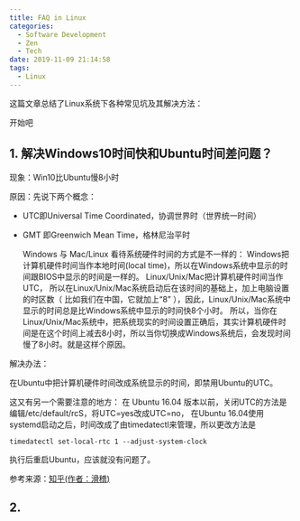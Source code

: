 ```yaml
---
title: FAQ in Linux
categories:
  - Software Development
  - Zen
  - Tech
date: 2019-11-09 21:14:58
tags:
  - Linux
---
```

这篇文章总结了Linux系统下各种常见坑及其解决方法：

开始吧

## 1. 解决Windows10时间快和Ubuntu时间差问题？
现象：Win10比Ubuntu慢8小时

原因：先说下两个概念：
- UTC即Universal Time Coordinated，协调世界时（世界统一时间）
- GMT 即Greenwich Mean Time，格林尼治平时

  Windows 与 Mac/Linux 看待系统硬件时间的方式是不一样的：
Windows把计算机硬件时间当作本地时间(local time)，所以在Windows系统中显示的时间跟BIOS中显示的时间是一样的。
Linux/Unix/Mac把计算机硬件时间当作 UTC， 所以在Linux/Unix/Mac系统启动后在该时间的基础上，加上电脑设置的时区数（ 比如我们在中国，它就加上“8” ），因此，Linux/Unix/Mac系统中显示的时间总是比Windows系统中显示的时间快8个小时。
所以，当你在Linux/Unix/Mac系统中，把系统现实的时间设置正确后，其实计算机硬件时间是在这个时间上减去8小时，所以当你切换成Windows系统后，会发现时间慢了8小时。就是这样个原因。

解决办法：

  在Ubuntu中把计算机硬件时间改成系统显示的时间，即禁用Ubuntu的UTC。
  
  这又有另一个需要注意的地方：
  在 Ubuntu 16.04 版本以前，关闭UTC的方法是编辑/etc/default/rcS，将UTC=yes改成UTC=no， 
  在Ubuntu 16.04使用systemd启动之后，时间改成了由timedatectl来管理，所以更改方法是
        
    timedatectl set-local-rtc 1 --adjust-system-clock
  执行后重启Ubuntu，应该就没有问题了。

参考来源：[知乎(作者：滑稽)](https://www.zhihu.com/question/46525639/answer/157272414)
## 2.
